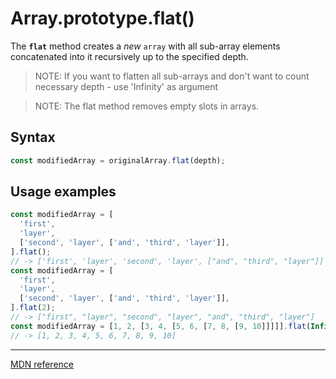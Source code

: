 # Array.prototype.flat()

The **`flat`** method creates a _new_ `array` with all sub-array elements concatenated into it recursively up to the specified depth.

> NOTE: If you want to flatten all sub-arrays and don't want to count necessary depth - use 'Infinity' as argument

> NOTE: The flat method removes empty slots in arrays.

## Syntax

```js
const modifiedArray = originalArray.flat(depth);
```

## Usage examples

```js
const modifiedArray = [
  'first',
  'layer',
  ['second', 'layer', ['and', 'third', 'layer']],
].flat();
// -> ['first', 'layer', 'second', 'layer', ["and", "third", "layer"]]
const modifiedArray = [
  'first',
  'layer',
  ['second', 'layer', ['and', 'third', 'layer']],
].flat(2);
// -> ["first", "layer", "second", "layer", "and", "third", "layer"]
const modifiedArray = [1, 2, [3, 4, [5, 6, [7, 8, [9, 10]]]]].flat(Infinity);
// -> [1, 2, 3, 4, 5, 6, 7, 8, 9, 10]
```

---

[MDN reference](https://developer.mozilla.org/en-US/docs/Web/JavaScript/Reference/Global_Objects/Array/flat)
